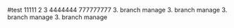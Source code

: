 #test
11111
2
3
4444444
777777777
3. branch manage
3. branch manage
3. branch manage
3. branch manage
